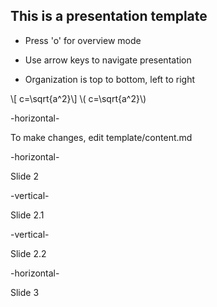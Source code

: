 
## This is a presentation template

* Press 'o' for overview mode

* Use arrow keys to navigate presentation

* Organization is top to bottom, left to right

\\[ c=\sqrt{a^2}\\]
\\( c=\sqrt{a^2}\\)



-horizontal-

To make changes, edit template/content.md




-horizontal-

Slide 2




-vertical-

Slide 2.1




-vertical-

Slide 2.2




-horizontal-

Slide 3
